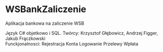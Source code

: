 # WSBankZaliczenie
Aplikacja bankowa na zaliczenie WSB

Język C# objetkowo i SQL.
Twórcy: Krzysztof Głębowicz, Andrzej Figger, Jakub Frączkowski\
Funckjonalnosci: 
Rejestracja Konta
Logowanie
Przelewy
Wpłata
